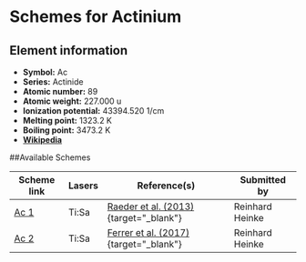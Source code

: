 # Schemes for Actinium

## Element information

- **Symbol:** Ac
- **Series:** Actinide
- **Atomic number:** 89
- **Atomic weight:** 227.000 u
- **Ionization potential:** 43394.520 1/cm
- **Melting point:** 1323.2 K
- **Boiling point:** 3473.2 K
- [**Wikipedia**](https://en.wikipedia.org/wiki/Actinium)

##Available Schemes

|       Scheme link       | Lasers |                                    Reference(s)                                    |  Submitted by   |
| ----------------------- | ------ | ---------------------------------------------------------------------------------- | --------------- |
| [Ac 1](../ac/ac-001.md) | Ti:Sa  | [Raeder et al. (2013)](https://doi.org/10.1007/s10751-013-0832-7){target="_blank"} | Reinhard Heinke |
| [Ac 2](../ac/ac-002.md) | Ti:Sa  | [Ferrer et al. (2017)](https://doi.org/10.1038/ncomms14520){target="_blank"}       | Reinhard Heinke |
